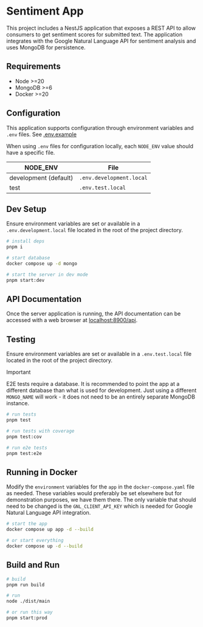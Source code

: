 # Sentiment App

This project includes a NestJS application that exposes a REST API to allow
consumers to get sentiment scores for submitted text. The application integrates
with the Google Natural Language API for sentiment analysis and uses MongoDB for
persistence.

## Requirements

- Node >=20
- MongoDB >=6
- Docker >=20

## Configuration

This application supports configuration through environment variables and `.env`
files. See [.env.example](./.env.example)

When using `.env` files for configuration locally, each `NODE_ENV` value should have
a specific file.

| NODE_ENV              | File                     |
| --------------------- | ------------------------ |
| development (default) | `.env.development.local` |
| test                  | `.env.test.local`        |

## Dev Setup

Ensure environment variables are set or available in a `.env.development.local`
file located in the root of the project directory.

```sh
# install deps
pnpm i

# start database
docker compose up -d mongo

# start the server in dev mode
pnpm start:dev
```

## API Documentation

Once the server application is running, the API documentation can be accessed
with a web browser at [localhost:8900/api](http://localhost:8900/api).

## Testing

Ensure environment variables are set or available in a `.env.test.local` file
located in the root of the project directory.

> [!IMPORTANT]
> E2E tests require a database. It is recommended to point the app at a
> different database than what is used for development. Just using a
> different `MONGO_NAME` will work - it does not need to be an entirely
> separate MongoDB instance.

```sh
# run tests
pnpm test

# run tests with coverage
pnpm test:cov

# run e2e tests
pnpm test:e2e
```

## Running in Docker

Modify the `environment` variables for the `app` in the `docker-compose.yaml`
file as needed. These variables would preferably be set elsewhere but
for demonstration purposes, we have them there. The only variable that
should need to be changed is the `GNL_CLIENT_API_KEY` which is needed for
Google Natural Language API integration.

```sh
# start the app
docker compose up app -d --build

# or start everything
docker compose up -d --build
```

## Build and Run

```sh
# build
pnpm run build

# run
node ./dist/main

# or run this way
pnpm start:prod
```
